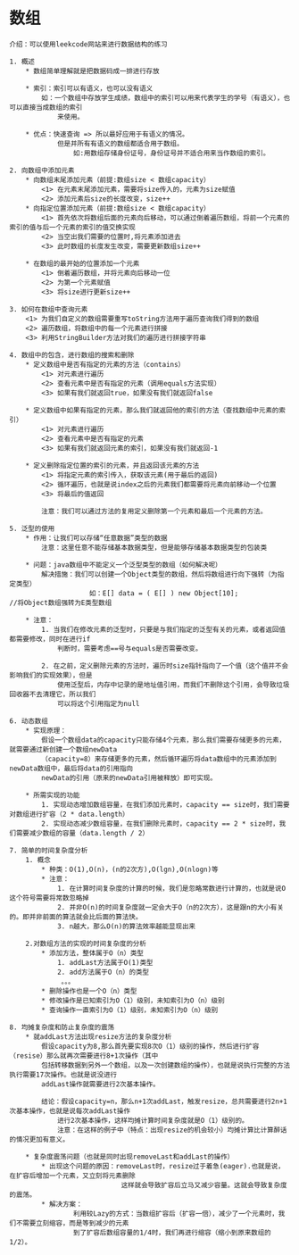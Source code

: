 # 数组
    介绍：可以使用leekcode网站来进行数据结构的练习

    1. 概述
        * 数组简单理解就是把数据码成一排进行存放
        
        * 索引：索引可以有语义，也可以没有语义
            如：一个数组中存放学生成绩，数组中的索引可以用来代表学生的学号（有语义），也可以直接当成数组的索引
                来使用。

        * 优点：快速查询 => 所以最好应用于有语义的情况。        
                但是并所有有语义的数组都适合用于数组。
                    如:用数组存储身份证号，身份证号并不适合用来当作数组的索引。

    2. 向数组中添加元素
        * 向数组末尾添加元素（前提:数组size < 数组capacity）
            <1> 在元素末尾添加元素，需要将size传入的，元素为size赋值
            <2> 添加元素后size的长度改变，size++
        * 向指定位置添加元素（前提:数组size < 数组capacity）
            <1> 首先依次将数组后面的元素向后移动，可以通过倒着遍历数组，将前一个元素的索引的值与后一个元素的索引的值交换实现
            <2> 当空出我们需要的位置时,将元素添加进去
            <3> 此时数组的长度发生改变，需要更新数组size++ 

        * 在数组的最开始的位置添加一个元素
            <1> 倒着遍历数组，并将元素向后移动一位
            <2> 为第一个元素赋值
            <3> 将size进行更新size++

    3. 如何在数组中查询元素
        <1> 为我们自定义的数组需要重写toString方法用于遍历查询我们得到的数组
        <2> 遍历数组，将数组中的每一个元素进行拼接
        <3> 利用StringBuilder方法对我们的遍历进行拼接字符串

    4. 数组中的包含，进行数组的搜索和删除
        * 定义数组中是否有指定的元素的方法（contains）
            <1> 对元素进行遍历
            <2> 查看元素中是否有指定的元素（调用equals方法实现）
            <3> 如果有我们就返回true，如果没有我们就返回false

        * 定义数组中如果有指定的元素，那么我们就返回他的索引的方法（查找数组中元素的索引）
            <1> 对元素进行遍历
            <2> 查看元素中是否有指定的元素
            <3> 如果有我们就返回元素的索引，如果没有我们就返回-1

        * 定义删除指定位置的索引的元素，并且返回该元素的方法
            <1> 将指定元素的索引传入，获取该元素(用于最后的返回)
            <2> 循环遍历，也就是说index之后的元素我们都需要将元素向前移动一个位置
            <3> 将最后的值返回

            注意：我们可以通过方法的复用定义删除第一个元素和最后一个元素的方法。

    5. 泛型的使用
        * 作用：让我们可以存储“任意数据”类型的数据
            注意：这里任意不能存储基本数据类型，但是能够存储基本数据类型的包装类

        * 问题：java数组中不能定义一个泛型类型的数组（如何解决呢）
            解决措施：我们可以创建一个Object类型的数组，然后将数组进行向下强转（为指定类型）
                        如：E[] data = ( E[] ) new Object[10];              //将Object数组强转为E类型数组

        * 注意：
            1. 当我们在修改元素的泛型时，只要是与我们指定的泛型有关的元素，或者返回值都需要修改，同时在进行if
                判断时，需要考虑==号与equals是否需要改变。  
            
            2. 在之前，定义删除元素的方法时，遍历时size指针指向了一个值（这个值并不会影响我们的实现效果），但是
                使用泛型后，内存中记录的是地址值引用，而我们不删除这个引用，会导致垃圾回收器不去清理它，所以我们
                可以将这个引用指定为null

    6. 动态数组
        * 实现原理：
            假设一个数组data的capacity只能存储4个元素，那么我们需要存储更多的元素，就需要通过新创建一个数组newData
            （capacity=8）来存储更多的元素，然后循环遍历将data数组中的元素添加到newData数组中，最后将data的引用指向
            newData的引用（原来的newData引用被释放）即可实现。

        * 所需实现的功能
            1. 实现动态增加数组容量，在我们添加元素时，capacity == size时，我们需要对数组进行扩容（2 * data.length）
            2. 实现动态减少数组容量，在我们删除元素时，capacity == 2 * size时，我们需要减少数组的容量（data.length / 2）

    7. 简单的时间复杂度分析
        1. 概念
            * 种类：O(1),O(n)，(n的2次方),O(lgn),O(nlogn)等
            * 注意：
                1. 在计算时间复杂度的计算的时候，我们是忽略常数进行计算的，也就是说O这个符号需要将常数忽略掉
                2. 并非O(n)的时间复杂度就一定会大于O（n的2次方），这是跟n的大小有关的。即并非前面的算法就会比后面的算法快。
                3. n越大，那么O(n)的算法效率越能显现出来
        
        2.对数组方法的实现的时间复杂度的分析
            * 添加方法，整体属于O（n）类型
                1. addLast方法属于O(1)类型
                2. add方法属于O（n）的类型
                 。。。
            * 删除操作也是一个O（n）类型
            * 修改操作是已知索引为O（1）级别，未知索引为O（n）级别
            * 查询操作一直索引为O（1）级别，未知索引为O（n）级别

    8. 均摊复杂度和防止复杂度的震荡
        * 就addLast方法出现resize方法的复杂度分析
            假设capacity为8,那么首先要实现8次O（1）级别的操作，然后进行扩容（resise）那么就再次需要进行8+1次操作（其中
            包括转移数据到另外一个数组，以及一次创建数组的操作），也就是说执行完整的方法执行需要17次操作。也就是说没进行
            addLast操作就需要进行2次基本操作。

            结论：假设capacity=n，那么n+1次addLast，触发resize，总共需要进行2n+1次基本操作，也就是说每次addLast操作
                进行2次基本操作，这样均摊计算时间复杂度就是O（1）级别的。
                注意：在这样的例子中（特点：出现resize的机会较小）均摊计算比计算醉话的情况更加有意义。

        * 复杂度震荡问题（也就是同时出现removeLast和addLast的操作）
            * 出现这个问题的原因：removeLast时，resize过于着急(eager).也就是说，在扩容后增加一个元素，又立刻将元素删除
                                这样就会导致扩容后立马又减少容量。这就会导致复杂度的震荡。
            * 解决方案：    
                    利用较Lazy的方式：当数组扩容后（扩容一倍），减少了一个元素时，我们不需要立刻缩容，而是等到减少的元素
                    到了扩容后数组容量的1/4时，我们再进行缩容（缩小到原来数组的1/2）。

































